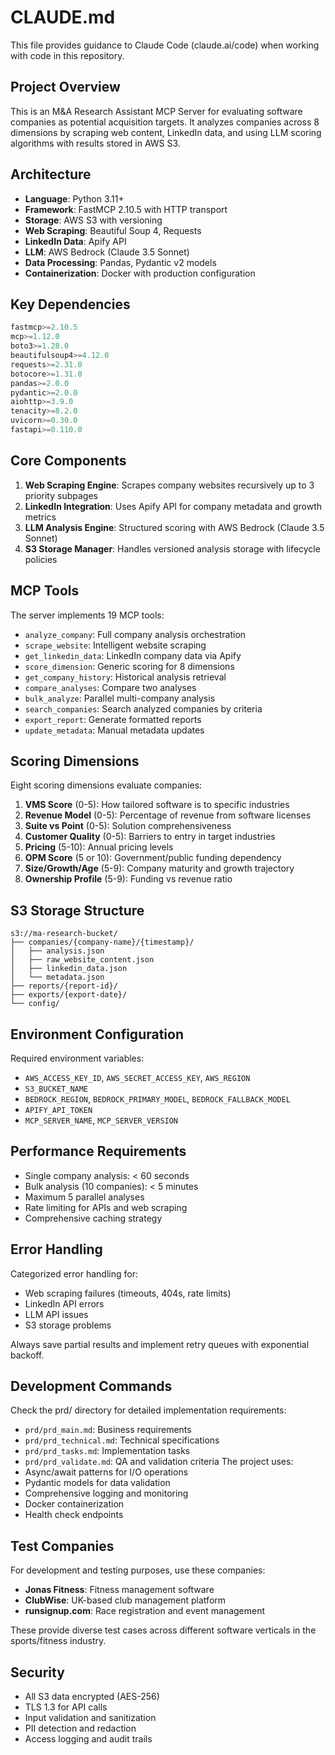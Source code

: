 # CLAUDE.md

This file provides guidance to Claude Code (claude.ai/code) when working with code in this repository.

## Project Overview

This is an M&A Research Assistant MCP Server for evaluating software companies as potential acquisition targets. It analyzes companies across 8 dimensions by scraping web content, LinkedIn data, and using LLM scoring algorithms with results stored in AWS S3.

## Architecture

- **Language**: Python 3.11+
- **Framework**: FastMCP 2.10.5 with HTTP transport
- **Storage**: AWS S3 with versioning
- **Web Scraping**: Beautiful Soup 4, Requests
- **LinkedIn Data**: Apify API
- **LLM**: AWS Bedrock (Claude 3.5 Sonnet)
- **Data Processing**: Pandas, Pydantic v2 models
- **Containerization**: Docker with production configuration

## Key Dependencies

```python
fastmcp>=2.10.5
mcp>=1.12.0
boto3>=1.28.0
beautifulsoup4>=4.12.0
requests>=2.31.0
botocore>=1.31.0
pandas>=2.0.0
pydantic>=2.0.0
aiohttp>=3.9.0
tenacity>=8.2.0
uvicorn>=0.30.0
fastapi>=0.110.0
```

## Core Components

1. **Web Scraping Engine**: Scrapes company websites recursively up to 3 priority subpages
2. **LinkedIn Integration**: Uses Apify API for company metadata and growth metrics
3. **LLM Analysis Engine**: Structured scoring with AWS Bedrock (Claude 3.5 Sonnet)
4. **S3 Storage Manager**: Handles versioned analysis storage with lifecycle policies

## MCP Tools

The server implements 19 MCP tools:

- `analyze_company`: Full company analysis orchestration
- `scrape_website`: Intelligent website scraping
- `get_linkedin_data`: LinkedIn company data via Apify
- `score_dimension`: Generic scoring for 8 dimensions
- `get_company_history`: Historical analysis retrieval
- `compare_analyses`: Compare two analyses
- `bulk_analyze`: Parallel multi-company analysis
- `search_companies`: Search analyzed companies by criteria
- `export_report`: Generate formatted reports
- `update_metadata`: Manual metadata updates

## Scoring Dimensions

Eight scoring dimensions evaluate companies:

1. **VMS Score** (0-5): How tailored software is to specific industries
2. **Revenue Model** (0-5): Percentage of revenue from software licenses
3. **Suite vs Point** (0-5): Solution comprehensiveness
4. **Customer Quality** (0-5): Barriers to entry in target industries
5. **Pricing** (5-10): Annual pricing levels
6. **OPM Score** (5 or 10): Government/public funding dependency
7. **Size/Growth/Age** (5-9): Company maturity and growth trajectory
8. **Ownership Profile** (5-9): Funding vs revenue ratio

## S3 Storage Structure

```
s3://ma-research-bucket/
├── companies/{company-name}/{timestamp}/
│   ├── analysis.json
│   ├── raw_website_content.json
│   ├── linkedin_data.json
│   └── metadata.json
├── reports/{report-id}/
├── exports/{export-date}/
└── config/
```

## Environment Configuration

Required environment variables:
- `AWS_ACCESS_KEY_ID`, `AWS_SECRET_ACCESS_KEY`, `AWS_REGION`
- `S3_BUCKET_NAME`
- `BEDROCK_REGION`, `BEDROCK_PRIMARY_MODEL`, `BEDROCK_FALLBACK_MODEL`
- `APIFY_API_TOKEN`
- `MCP_SERVER_NAME`, `MCP_SERVER_VERSION`

## Performance Requirements

- Single company analysis: < 60 seconds
- Bulk analysis (10 companies): < 5 minutes
- Maximum 5 parallel analyses
- Rate limiting for APIs and web scraping
- Comprehensive caching strategy

## Error Handling

Categorized error handling for:
- Web scraping failures (timeouts, 404s, rate limits)
- LinkedIn API errors
- LLM API issues
- S3 storage problems

Always save partial results and implement retry queues with exponential backoff.

## Development Commands

Check the prd/ directory for detailed implementation requirements:
- `prd/prd_main.md`: Business requirements
- `prd/prd_technical.md`: Technical specifications
- `prd/prd_tasks.md`: Implementation tasks
- `prd/prd_validate.md`: QA and validation criteria The project uses:
- Async/await patterns for I/O operations
- Pydantic models for data validation
- Comprehensive logging and monitoring
- Docker containerization
- Health check endpoints

## Test Companies

For development and testing purposes, use these companies:

- **Jonas Fitness**: Fitness management software
- **ClubWise**: UK-based club management platform  
- **runsignup.com**: Race registration and event management

These provide diverse test cases across different software verticals in the sports/fitness industry.

## Security

- All S3 data encrypted (AES-256)
- TLS 1.3 for API calls
- Input validation and sanitization
- PII detection and redaction
- Access logging and audit trails